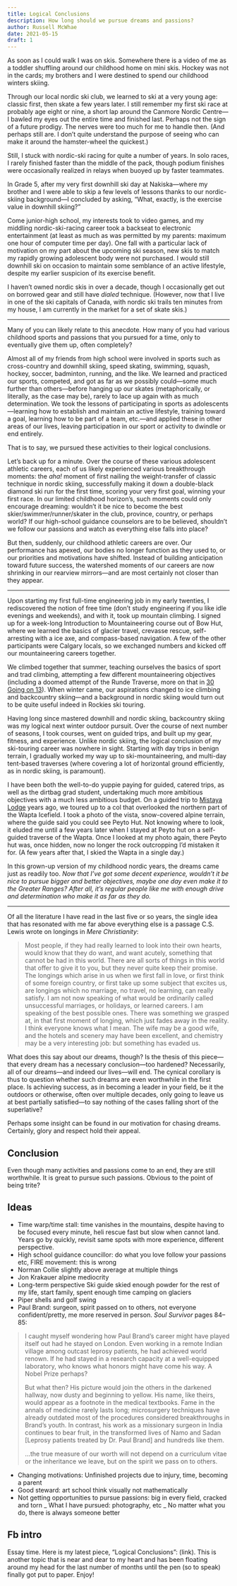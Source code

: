 ```yaml
---
title: Logical Conclusions
description: How long should we pursue dreams and passions?
author: Russell McWhae
date: 2021-05-15
draft: 1
---
```


As soon as I could walk I was on skis. Somewhere there is a video of me as a toddler shuffling around our childhood home on mini skis. Hockey was not in the cards; my brothers and I were destined to spend our childhood winters skiing.

Through our local nordic ski club, we learned to ski at a very young age: classic first, then skate a few years later. I still remember my first ski race at probably age eight or nine, a short lap around the Canmore Nordic Centre—I bawled my eyes out the entire time and finished last. Perhaps not the sign of a future prodigy. The nerves were too much for me to handle then. (And perhaps still are. I don’t quite understand the purpose of seeing who can make it around the hamster-wheel the quickest.)

Still, I stuck with nordic-ski racing for quite a number of years. In solo races, I rarely finished faster than the middle of the pack, though podium finishes were occasionally realized in relays when buoyed up by faster teammates.

In Grade 5, after my very first downhill ski day at Nakiska—where my brother and I were able to skip a few levels of lessons thanks to our nordic-skiing background—I concluded by asking, “What, exactly, is the exercise value in downhill skiing?”

Come junior-high school, my interests took to video games, and my middling nordic-ski-racing career took a backseat to electronic entertainment (at least as much as was permitted by my parents: maximum one hour of computer time per day). One fall with a particular lack of motivation on my part about the upcoming ski season, new skis to match my rapidly growing adolescent body were not purchased. I would still downhill ski on occasion to maintain some semblance of an active lifestyle, despite my earlier suspicion of its exercise benefit.

I haven’t owned nordic skis in over a decade, though I occasionally get out on borrowed gear and still have _dialed_ technique. (However, now that I live in one of the ski capitals of Canada, with nordic ski trails ten minutes from my house, I am currently in the market for a set of skate skis.)

---

Many of you can likely relate to this anecdote. How many of you had various childhood sports and passions that you pursued for a time, only to eventually give them up, often completely?

Almost all of my friends from high school were involved in sports such as cross-country and downhill skiing, speed skating, swimming, squash, hockey, soccer, badminton, running, and the like. We learned and practiced our sports, competed, and got as far as we possibly could—some much further than others—before hanging up our skates (metaphorically, or literally, as the case may be), rarely to lace up again with as much determination. We took the lessons of participating in sports as adolescents—learning how to establish and maintain an active lifestyle, training toward a goal, learning how to be part of a team, etc.—and applied these in other areas of our lives, leaving participation in our sport or activity to dwindle or end entirely.

That is to say, we pursued these activities to their logical conclusions.

Let’s back up for a minute. Over the course of these various adolescent athletic careers, each of us likely experienced various breakthrough moments: the _aha!_ moment of first nailing the weight-transfer of classic technique in nordic skiing, successfully making it down a double-black diamond ski run for the first time, scoring your very first goal, winning your first race. In our limited childhood horizon’s, such moments could only encourage dreaming: wouldn’t it be nice to become the best skier/swimmer/runner/skater in the club, province, country, or perhaps world? If our high-school guidance counselors are to be believed, shouldn’t we follow our passions and watch as everything else falls into place?

But then, suddenly, our childhood athletic careers are over. Our performance has apexed, our bodies no longer function as they used to, or our priorities and motivations have shifted. Instead of building anticipation toward future success, the watershed moments of our careers are now shrinking in our rearview mirrors—and are most certainly not closer than they appear.

---

Upon starting my first full-time engineering job in my early twenties, I rediscovered the notion of free time (don’t study engineering if you like idle evenings and weekends), and with it, took up mountain climbing. I signed up for a week-long Introduction to Mountaineering course out of Bow Hut, where we learned the basics of glacier travel, crevasse rescue, self-arresting with a ice axe, and compass-based navigation. A few of the other participants were Calgary locals, so we exchanged numbers and kicked off our mountaineering careers together.

We climbed together that summer, teaching ourselves the basics of sport and trad climbing, attempting a few different mountaineering objectives (including a doomed attempt of the Runde Traverse, more on that in [30 Going on 13](journal/30-going-on-13)). When winter came, our aspirations changed to ice climbing and backcountry skiing—and a background in nordic skiing would turn out to be quite useful indeed in Rockies ski touring.

Having long since mastered downhill and nordic skiing, backcountry skiing was my logical next winter outdoor pursuit. Over the course of next number of seasons, I took courses, went on guided trips, and built up my gear, fitness, and experience. Unlike nordic skiing, the logical conclusion of my ski-touring career was nowhere in sight. Starting with day trips in benign terrain, I gradually worked my way up to ski-mountaineering, and multi-day tent-based traverses (where covering a lot of horizontal ground efficiently, as in nordic skiing, is paramount).

I have been both the well-to-do yuppie paying for guided, catered trips, as well as the dirtbag grad student, undertaking much more ambitious objectives with a much less ambitious budget. On a guided trip to [Mistaya Lodge](https://russellmcwhae.ca/photos/Mistaya-March-2014) years ago, we toured up to a col that overlooked the northern part of the Wapta Icefield. I took a photo of the vista, snow-covered alpine terrain, where the guide said you could see Peyto Hut. Not knowing where to look, it eluded me until a few years later when I stayed at Peyto hut on a self-guided traverse of the Wapta. Once I looked at my photo again, there Peyto hut was, once hidden, now no longer the rock outcropping I’d mistaken it for. (A few years after that, I skied the Wapta in a single day.)

In this grown-up version of my childhood nordic years, the dreams came just as readily too. *Now that I’ve got some decent experience, wouldn’t it be nice to pursue bigger and better objectives, maybe one day even make it to the Greater Ranges? After all, it’s regular people like me with enough drive and determination who make it as far as they do.*

---

Of all the literature I have read in the last five or so years, the single idea that has resonated with me far above everything else is a passage C.S. Lewis wrote on longings in _Mere Christianity_:

> Most people, if they had really learned to look into their own hearts, would know that they do want, and want acutely, something that cannot be had in this world. There are all sorts of things in this world that offer to give it to you, but they never quite keep their promise. The longings which arise in us when we first fall in love, or first think of some foreign country, or first take up some subject that excites us, are longings which no marriage, no travel, no learning, can really satisfy. I am not now speaking of what would be ordinarily called unsuccessful marriages, or holidays, or learned careers. I am speaking of the best possible ones. There was something we grasped at, in that first moment of longing, which just fades away in the reality. I think everyone knows what I mean. The wife may be a good wife, and the hotels and scenery may have been excellent, and chemistry may be a very interesting job: but something has evaded us.

What does this say about our dreams, though? Is the thesis of this piece—that every dream has a necessary conclusion—too hardened? Necessarily, all of our dreams—and indeed our lives—will end. The cynical corollary is thus to question whether such dreams are even worthwhile in the first place. Is achieving success, as in becoming a leader in your field, be it the outdoors or otherwise, often over multiple decades, only going to leave us at best partially satisfied—to say nothing of the cases falling short of the superlative?

Perhaps some insight can be found in our motivation for chasing dreams. Certainly, glory and respect hold their appeal.

## Conclusion

Even though many activities and passions come to an end, they are still worthwhile. It is great to pursue such passions. Obvious to the point of being trite?

## Ideas

-   Time warp/time stall: time vanishes in the mountains, despite having to be focused every minute, heli rescue fast but slow when cannot land. Years go by quickly, revisit same spots with more experience, different perspective.
-   High school guidance councillor: do what you love follow your passions etc, FIRE movement: this is wrong
-   Norman Collie slightly above average at multiple things
-   Jon Krakauer alpine mediocrity
-   Long-term perspective
    Ski guide skied enough powder for the rest of my life, start family, spent enough time camping on glaciers
-   Piper shells and golf swing
-   Paul Brand: surgeon, spirit passed on to others, not everyone confident/pretty, me more reserved in person. _Soul Survivor_ pages 84–85:

> I caught myself wondering how Paul Brand’s career might have played itself out had he stayed on London. Even working in a remote Indian village among outcast leprosy patients, he had achieved world renown. If he had stayed in a research capacity at a well-equipped laboratory, who knows what honors might have come his way. A Nobel Prize perhaps?
>
> But what then? His picture would join the others in the darkened hallway, now dusty and beginning to yellow. His name, like theirs, would appear as a footnote in the medical textbooks. Fame in the annals of medicine rarely lasts long; microsurgery techniques have already outdated most of the procedures considered breakthroughs in Brand’s youth. In contrast, his work as a missionary surgeon in India continues to bear fruit, in the transformed lives of Namo and Sadan [Leprosy patients treated by Dr. Paul Brand] and hundreds like them.
>
> …the true measure of our worth will not depend on a curriculum vitae or the inheritance we leave, but on the spirit we pass on to others.

-   Changing motivations: Unfinished projects due to injury, time, becoming a parent
-   Good steward: art school think visually not mathematically
-   Not getting opportunities to pursue passions: big in every field, cracked and torn
    _ What I have pursued: photography, etc
    _ No matter what you do, there is always someone better

## Fb intro

Essay time. Here is my latest piece, “Logical Conclusions”: (link). This is another topic that is near and dear to my heart and has been floating around my head for the last number of months until the pen (so to speak) finally got put to paper. Enjoy!
